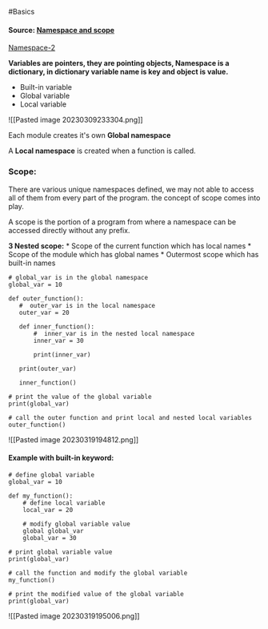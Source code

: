 #Basics 
#### Source: [Namespace and scope](https://www.programiz.com/python-programming/namespace)
[Namespace-2](https://insideaiml.com/blog/Namespaces-and-Scope-in-Python-1142)

**Variables are pointers, they are pointing objects, Namespace is a dictionary, in dictionary variable name is key and object is value.**

* Built-in variable
* Global variable 
* Local variable

![[Pasted image 20230309233304.png]]


Each module creates it's own **Global namespace**

A **Local namespace** is created when a function is called.

### Scope:
 There are various unique namespaces defined, we may not able to access all of them from every part of the program. the concept of scope comes into play.

 A scope is the portion of a program from where a namespace can be accessed directly without any prefix.

 **3 Nested scope:**
	 * Scope of the current function which has local names
	 * Scope of the module which has global names
	 * Outermost scope which has built-in names

 ```
 # global_var is in the global namespace
global_var = 10

def outer_function():
    #  outer_var is in the local namespace 
    outer_var = 20

    def inner_function():
        #  inner_var is in the nested local namespace 
        inner_var = 30

        print(inner_var)

    print(outer_var)

    inner_function()

# print the value of the global variable
print(global_var)

# call the outer function and print local and nested local variables
outer_function()

```

![[Pasted image 20230319194812.png]]

#### Example with built-in keyword:

```
# define global variable 
global_var = 10

def my_function():
    # define local variable
    local_var = 20

    # modify global variable value 
    global global_var
    global_var = 30

# print global variable value
print(global_var)

# call the function and modify the global variable
my_function()

# print the modified value of the global variable
print(global_var)
```

![[Pasted image 20230319195006.png]]

